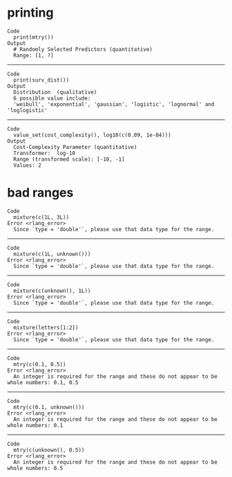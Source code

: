 # printing

    Code
      print(mtry())
    Output
      # Randomly Selected Predictors (quantitative)
      Range: [1, ?]

---

    Code
      print(surv_dist())
    Output
      Distribution  (qualitative)
      6 possible value include:
      'weibull', 'exponential', 'gaussian', 'logistic', 'lognormal' and 'loglogistic' 

---

    Code
      value_set(cost_complexity(), log10(c(0.09, 1e-04)))
    Output
      Cost-Complexity Parameter (quantitative)
      Transformer:  log-10 
      Range (transformed scale): [-10, -1]
      Values: 2

# bad ranges

    Code
      mixture(c(1L, 3L))
    Error <rlang_error>
      Since `type = 'double'`, please use that data type for the range.

---

    Code
      mixture(c(1L, unknown()))
    Error <rlang_error>
      Since `type = 'double'`, please use that data type for the range.

---

    Code
      mixture(c(unknown(), 1L))
    Error <rlang_error>
      Since `type = 'double'`, please use that data type for the range.

---

    Code
      mixture(letters[1:2])
    Error <rlang_error>
      Since `type = 'double'`, please use that data type for the range.

---

    Code
      mtry(c(0.1, 0.5))
    Error <rlang_error>
      An integer is required for the range and these do not appear to be whole numbers: 0.1, 0.5

---

    Code
      mtry(c(0.1, unknown()))
    Error <rlang_error>
      An integer is required for the range and these do not appear to be whole numbers: 0.1

---

    Code
      mtry(c(unknown(), 0.5))
    Error <rlang_error>
      An integer is required for the range and these do not appear to be whole numbers: 0.5

